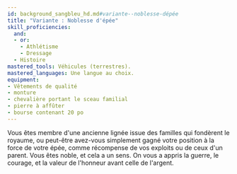 ```yaml
---
id: background_sangbleu_hd.md#variante--noblesse-dépée
title: "Variante : Noblesse d'épée"
skill_proficiencies:
  and:
  - or:
    - Athlétisme
    - Dressage
  - Histoire
mastered_tools: Véhicules (terrestres).
mastered_languages: Une langue au choix.
equipment:
- Vêtements de qualité
- monture
- chevalière portant le sceau familial
- pierre à affûter
- bourse contenant 20 po
---
```


Vous êtes membre d'une ancienne lignée issue des familles qui fondèrent le royaume, ou peut-être avez-vous simplement gagné votre position à la force de votre épée, comme récompense de vos exploits ou de ceux d'un parent. Vous êtes noble, et cela a un sens. On vous a appris la guerre, le courage, et la valeur de l'honneur avant celle de l'argent.


